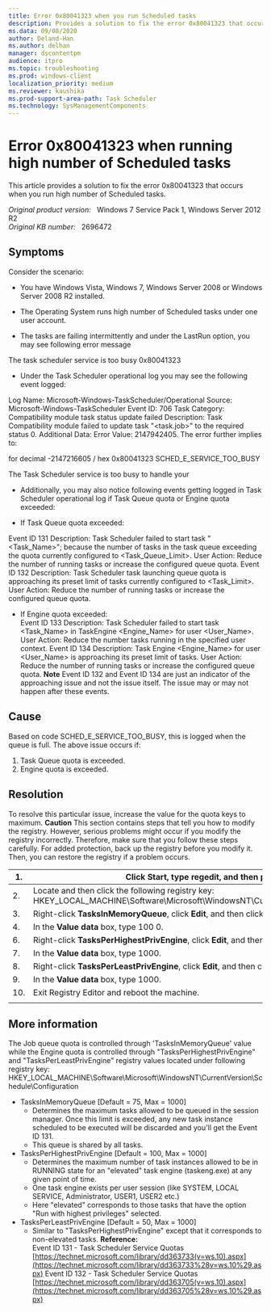 ```yaml
---
title: Error 0x80041323 when you run Scheduled tasks
description: Provides a solution to fix the error 0x80041323 that occurs when you run high number of Scheduled tasks.
ms.data: 09/08/2020
author: Deland-Han
ms.author: delhan
manager: dscontentpm
audience: itpro
ms.topic: troubleshooting
ms.prod: windows-client
localization_priority: medium
ms.reviewer: kaushika
ms.prod-support-area-path: Task Scheduler
ms.technology: SysManagementComponents
---
```

# Error 0x80041323 when running high number of Scheduled tasks

This article provides a solution to fix the error 0x80041323 that occurs when you run high number of Scheduled tasks.

_Original product version:_ &nbsp; Windows 7 Service Pack 1, Windows Server 2012 R2  
_Original KB number:_ &nbsp; 2696472

## Symptoms

Consider the scenario:
- You have Windows Vista, Windows 7, Windows Server 2008 or Windows Server 2008 R2 installed.

- The Operating System runs high number of Scheduled tasks under one user account.

- The tasks are failing intermittently and under the LastRun option, you may see following error message

 The task scheduler service is too busy 0x80041323 
- Under the Task Scheduler operational log you may see the following event logged:

Log Name: Microsoft-Windows-TaskScheduler/Operational
Source: Microsoft-Windows-TaskScheduler
Event ID: 706
Task Category: Compatibility module task status update failed
Description: Task Compatibility module failed to update task "<task.job>" to the required status 0. Additional Data: Error Value: 2147942405.
The error further implies to:

for decimal -2147216605 / hex 0x80041323
SCHED_E_SERVICE_TOO_BUSY

The Task Scheduler service is too busy to handle your 
- Additionally, you may also notice following events getting logged in Task Scheduler operational log if Task Queue quota or Engine quota exceeded:

- If Task Queue quota exceeded: 

Event ID 131
Description: Task Scheduler failed to start task "<Task_Name>"; because the number of tasks in the task queue exceeding the quota currently configured to <Task_Queue_Limit>.
User Action: Reduce the number of running tasks or increase the configured queue quota.
Event ID 132
Description: Task Scheduler task launching queue quota is approaching its preset limit of tasks currently configured to <Task_Limit>.
User Action: Reduce the number of running tasks or increase the configured queue quota.

- If Engine quota exceeded:  
Event ID 133
Description: Task Scheduler failed to start task <Task_Name> in TaskEngine <Engine_Name> for user <User_Name>.
User Action: Reduce the number tasks running in the specified user context.
Event ID 134
Description: Task Engine <Engine_Name> for user <User_Name> is approaching its preset limit of tasks.
User Action: Reduce the number of running tasks or increase the configured queue quota. 
 **Note** Event ID 132 and Event ID 134 are just an indicator of the approaching issue and not the issue itself. The issue may or may not happen after these events.

## Cause

Based on code SCHED_E_SERVICE_TOO_BUSY, this is logged when the queue is full. The above issue occurs if: 
1. Task Queue quota is exceeded.
2. Engine quota is exceeded.

## Resolution

To resolve this particular issue, increase the value for the quota keys to maximum.
 **Caution** This section contains steps that tell you how to modify the registry. However, serious problems might occur if you modify the registry incorrectly. Therefore, make sure that you follow these steps carefully. For added protection, back up the registry before you modify it. Then, you can restore the registry if a problem occurs.

|1.|Click **Start**, type **regedit,** and then press ENTER|
|---|---|
|2.|Locate and then click the following registry key:<br/> HKEY_LOCAL_MACHINE\Software\Microsoft\WindowsNT\CurrentVersion\Schedule\Configuration|
|3.|Right-click **TasksInMemoryQueue**, click **Edit**, and then click **Modify**.|
|4.|In the **Value data** box, type 100 0.|
|6.|Right-click **TasksPerHighestPrivEngine**, click **Edit**, and then click **Modify**.|
|7.|In the **Value data** box, type 1000.|
|8.|Right-click **TasksPerLeastPrivEngine**, click **Edit**, and then click **Modify**.|
|9.|In the **Value data** box, type 1000.|
|10.| Exit Registry Editor and reboot the machine.|
|||

## More information

The Job queue quota is controlled through 'TasksInMemoryQueue' value while the Engine quota is controlled through "TasksPerHighestPrivEngine" and "TasksPerLeastPrivEngine" registry values located under following registry key:
HKEY_LOCAL_MACHINE\Software\Microsoft\WindowsNT\CurrentVersion\Schedule\Configuration
- TasksInMemoryQueue [Default = 75, Max = 1000]
  - Determines the maximum tasks allowed to be queued in the session manager. Once this limit is exceeded, any new task instance scheduled to be executed will be discarded and you'll get the Event ID 131.
  - This queue is shared by all tasks.
- TasksPerHighestPrivEngine [Default = 100, Max = 1000]
  - Determines the maximum number of task instances allowed to be in RUNNING state for an "elevated" task engine (taskeng.exe) at any given point of time.
  - One task engine exists per user session (like SYSTEM, LOCAL SERVICE, Administrator, USER1, USER2 etc.)
  - Here "elevated" corresponds to those tasks that have the option "Run with highest privileges" selected.
- TasksPerLeastPrivEngine [Default = 50, Max = 1000]
  - Similar to "TasksPerHighestPrivEngine" except that it corresponds to non-elevated tasks.
 **Reference:**  
Event ID 131 - Task Scheduler Service Quotas
 [https://technet.microsoft.com/library/dd363733(v=ws.10).aspx](https://technet.microsoft.com/library/dd363733%28v=ws.10%29.aspx) 
Event ID 132 - Task Scheduler Service Quotas
 [https://technet.microsoft.com/library/dd363705(v=ws.10).aspx](https://technet.microsoft.com/library/dd363705%28v=ws.10%29.aspx)
